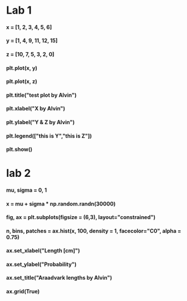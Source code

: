 # Lab 1
#### x = [1, 2, 3, 4, 5, 6]
#### y = [1, 4, 9, 11, 12, 15]
#### z = [10, 7, 5, 3, 2, 0]
#### plt.plot(x, y)
#### plt.plot(x, z)
#### plt.title("test plot by Alvin")
#### plt.xlabel("X by Alvin")
#### plt.ylabel("Y & Z by Alvin")
#### plt.legend(["this is Y","this is Z"])
#### plt.show()

# lab 2
#### mu, sigma = 0, 1
#### x = mu + sigma * np.random.randn(30000)
#### fig, ax = plt.subplots(figsize = (6,3), layout="constrained")
#### n, bins, patches = ax.hist(x, 100, density = 1, facecolor="C0", alpha = 0.75)
#### ax.set_xlabel("Length [cm]")
#### ax.set_ylabel("Probability")
#### ax.set_title("Araadvark lengths by Alvin")
#### ax.grid(True)
